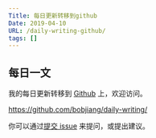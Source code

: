 ```yaml
---
Title: 每日更新转移到github
Date: 2019-04-10
URL: /daily-writing-github/ 
tags: []
---
```


## 每日一文

我的每日更新转移到 [Github](https://github.com/bobjiang/daily-writing/) 上，欢迎访问。

https://github.com/bobjiang/daily-writing/

你可以通过[提交 issue](https://github.com/bobjiang/daily-writing/issues/new) 来提问，或提出建议。

